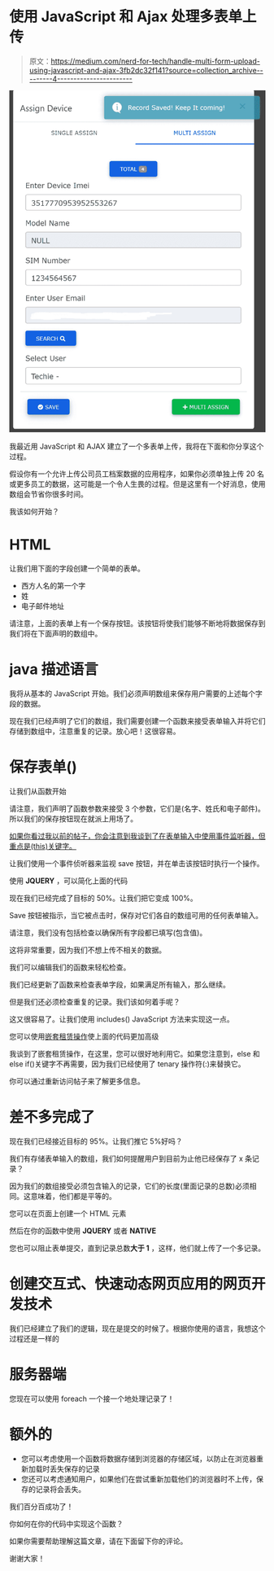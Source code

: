 # 使用 JavaScript 和 Ajax 处理多表单上传

> 原文：<https://medium.com/nerd-for-tech/handle-multi-form-upload-using-javascript-and-ajax-3fb2dc32f141?source=collection_archive---------4----------------------->

![](img/6e2ecb41abf06e5ddb3f3b368b5b6980.png)

我最近用 JavaScript 和 AJAX 建立了一个多表单上传，我将在下面和你分享这个过程。

假设你有一个允许上传公司员工档案数据的应用程序，如果你必须单独上传 20 名或更多员工的数据，这可能是一个令人生畏的过程。但是这里有一个好消息，使用数组会节省你很多时间。

我该如何开始？

# **HTML**

让我们用下面的字段创建一个简单的表单。

*   西方人名的第一个字
*   姓
*   电子邮件地址

请注意，上面的表单上有一个保存按钮。该按钮将使我们能够不断地将数据保存到我们将在下面声明的数组中。

# java 描述语言

我将从基本的 JavaScript 开始。我们必须声明数组来保存用户需要的上述每个字段的数据。

现在我们已经声明了它们的数组，我们需要创建一个函数来接受表单输入并将它们存储到数组中，注意重复的记录。放心吧！这很容易。

# 保存表单()

让我们从函数开始

请注意，我们声明了函数参数来接受 3 个参数，它们是(名字、姓氏和电子邮件)。所以我们的保存按钮现在就派上用场了。

[如果你看过我以前的帖子，你会注意到我谈到了在表单输入中使用事件监听器，但重点是(this)关键字。](https://simon-ugorji.medium.com/using-javascript-this-keyword-in-a-function-9da61cf6f248)

让我们使用一个事件侦听器来监视 save 按钮，并在单击该按钮时执行一个操作。

使用 **JQUERY** ，可以简化上面的代码

现在我们已经完成了目标的 50%。让我们把它变成 100%。

Save 按钮被指示，当它被点击时，保存对它们各自的数组可用的任何表单输入。

请注意，我们没有包括检查以确保所有字段都已填写(包含值)。

这将非常重要，因为我们不想上传不相关的数据。

我们可以编辑我们的函数来轻松检查。

我们已经更新了函数来检查表单字段，如果满足所有输入，那么继续。

但是我们还必须检查重复的记录。我们该如何着手呢？

这又很容易了。让我们使用 includes() JavaScript 方法来实现这一点。

您可以使用[嵌套租赁操作](https://simon-ugorji.medium.com/how-to-write-a-nested-tenary-operator-287f304cfe27)使上面的代码更加高级

我谈到了嵌套租赁操作，在这里，您可以很好地利用它。如果您注意到，else 和 else if()关键字不再需要，因为我们已经使用了 tenary 操作符(:)来替换它。

你可以通过重新访问帖子来了解更多信息。

# 差不多完成了

现在我们已经接近目标的 95%。让我们推它 5%好吗？

我们有存储表单输入的数组，我们如何提醒用户到目前为止他已经保存了 x 条记录？

因为我们的数组接受必须包含输入的记录，它们的长度(里面记录的总数)必须相同。这意味着，他们都是平等的。

您可以在页面上创建一个 HTML 元素

然后在你的函数中使用 **JQUERY** 或者 **NATIVE**

您也可以阻止表单提交，直到记录总数**大于 1** ，这样，他们就上传了一个多记录。

# 创建交互式、快速动态网页应用的网页开发技术

我们已经建立了我们的逻辑，现在是提交的时候了。根据你使用的语言，我想这个过程还是一样的

# 服务器端

您现在可以使用 foreach 一个接一个地处理记录了！

# 额外的

*   您可以考虑使用一个函数将数据存储到浏览器的存储区域，以防止在浏览器重新加载时丢失保存的记录
*   您还可以考虑通知用户，如果他们在尝试重新加载他们的浏览器时不上传，保存的记录将会丢失。

我们百分百成功了！

你如何在你的代码中实现这个函数？

如果你需要帮助理解这篇文章，请在下面留下你的评论。

谢谢大家！